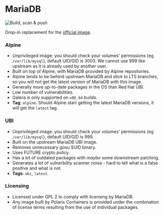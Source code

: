 # MariaDB

![Build, scan & push](https://github.com/Polarix-Containers/mariadb/actions/workflows/build-alpine.yml/badge.svg)

Drop-in replacement for the [official image](https://hub.docker.com/_/mariadb).

### Alpine
- Unprivileged image: you should check your volumes' permissions (eg `/var/lib/mysql`), default UID/GID is 3003. We cannot use 999 like upstream as it is already used by another user.
- Built on top of Alpine, with MariaDB provided by Alpine repositories.
- Alpine tends to be behind upstream MariaDB and stick to LTS branches, so you will not get the latest version of MariaDB with this image.
- Generally more up-to-date packages in the OS than Red Hat UBI.
- Low number of vulnerabilities.
- Galera is only supported on `x86_64` builds.
- **Tag**: `alpine`. Should Alpine start getting the latest MariaDB versions, it will get the `latest` tag.

### UBI
- Unprivileged image: you should check your volumes' permissions (eg `/var/lib/mysql`), default UID/GID is 999.
- Built on the upstream MariaDB UBI image.
- Removes unnecessary gosu SUID binary.
- Uses FUTURE crypto policy.
- Has a lot of outdated packages with *maybe* some downstream patching.
- Generates a lot of vulnerbility scanner noise - hard to tell what is a false positive and what is not.
- **Tags**: `ubi`, `latest`.

### Licensing
- Licensed under GPL 2 to comply with licensing by MariaDB.
- Any image built by Polarix Containers is provided under the combination of license terms resulting from the use of individual packages.
